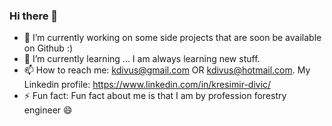 ### Hi there 👋

- 🔭 I’m currently working on some side projects that are soon be available on Github :)
- 🌱 I’m currently learning ... I am always learning new stuff.
- 📫 How to reach me: 
      kdivus@gmail.com OR kdivus@hotmail.com.
My Linkedin profile:     https://www.linkedin.com/in/kresimir-divic/
- ⚡ Fun fact: Fun fact about me is that I am by profession forestry engineer 😄 
